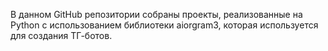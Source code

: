 В данном GitHub репозитории собраны проекты, реализованные на Python с использованием библиотеки aiorgram3, которая используется для создания ТГ-ботов.

